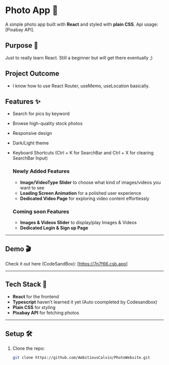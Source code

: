 # Photo App 📸

A simple photo app built with **React** and styled with **plain CSS**. Api usage:  [Pixabay API].

## Purpose 🎯

Just to really learn React. Still a beginner but will get there eventually ;)

## Project Outcome

- I know how to use React Router, useMemo, useLocation basically.

## Features ✨

- Search for pics by keyword
- Browse high-quality stock photos
- Responsive design
- Dark/Light theme
- Keyboard Shortcuts (Ctrl + K for SearchBar and Ctrl + X for clearing SearchBar Input)

   ### Newly Added Features

   -  **Image/VideoType Slider** to choose what kind of images/videos you want to see 
   - **Loading Screen Animation** for a polished user experience  
   - **Dedicated Video Page** for exploring video content effortlessly
    
   ### Coming soon Features

   - **Images & Videos Slider** to display/play Images & Videos
   - **Dedicated Login & Sign up Page**
 
---------------------------------------------------------------------

## Demo 🎬

Check it out here (CodeSandBox): [https://7n7f66.csb.app]

---------------------------------------------------------------------

## Tech Stack 🚀

- **React** for the frontend
- **Typescript** haven't learned it yet (Auto coompleted by Codesandbox)
- **Plain CSS** for styling
- **Pixabay API** for fetching photos

- ---------------------------------------------------------------------

## Setup 🛠️

1. Clone the repo:
   ```bash
   git clone https://github.com/AmbitiousCalvin/PhotoWebsite.git
